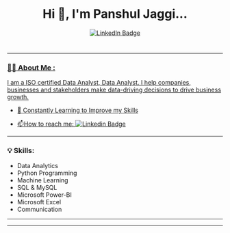 <h1 align="center">Hi 👋, I'm Panshul Jaggi...</h1>

<div id="header" align="center">
 
  <div id="badges">
    <a href="https://www.linkedin.com/in/panshul-jaggi-176608274/">
      <img src="https://img.shields.io/badge/LinkedIn-blue?style=for-the-badge&logo=linkedin&logoColor=white" alt="LinkedIn Badge"/>
  </div>
  <img src="https://komarev.com/ghpvc/?username=danil-datasci&style=flat-square&color=blue" alt=""/>
  <h1>
    
  </h1>
</div>

  
---

### :man_technologist: About Me :
I am a ISO certified Data Analyst, Data Analyst. I help companies, businesses and stakeholders make data-driving decisions to drive business growth.

- :seedling: Constantly Learning to Improve my Skills

- :mailbox:How to reach me: [![Linkedin Badge](https://img.shields.io/badge/-Panshul_Jaggi-blue?style=flat&logo=Linkedin&logoColor=white)](https://www.linkedin.com/in/panshul-jaggi-176608274/)

---

### :bulb: Skills:
- Data Analytics
- Python Programming
- Machine Learning
- SQL & MySQL
- Microsoft Power-BI
- Microsoft Excel
- Communication

---
</div>

---





